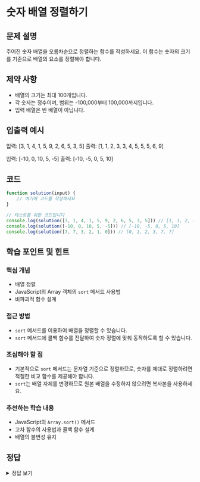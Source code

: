 # 숫자 배열 정렬하기

## 문제 설명
주어진 숫자 배열을 오름차순으로 정렬하는 함수를 작성하세요. 이 함수는 숫자의 크기를 기준으로 배열의 요소를 정렬해야 합니다.

## 제약 사항
- 배열의 크기는 최대 100개입니다.
- 각 숫자는 정수이며, 범위는 -100,000부터 100,000까지입니다.
- 입력 배열은 빈 배열이 아닙니다.

## 입출력 예시
입력: [3, 1, 4, 1, 5, 9, 2, 6, 5, 3, 5]
출력: [1, 1, 2, 3, 3, 4, 5, 5, 5, 6, 9]

입력: [-10, 0, 10, 5, -5]
출력: [-10, -5, 0, 5, 10]

## 코드
```javascript
function solution(input) {
    // 여기에 코드를 작성하세요
}

// 테스트를 위한 코드입니다
console.log(solution([3, 1, 4, 1, 5, 9, 2, 6, 5, 3, 5])) // [1, 1, 2, 3, 3, 4, 5, 5, 5, 6, 9]
console.log(solution([-10, 0, 10, 5, -5])) // [-10, -5, 0, 5, 10]
console.log(solution([7, 7, 3, 2, 1, 0])) // [0, 1, 2, 3, 7, 7]
```

## 학습 포인트 및 힌트
### 핵심 개념
- 배열 정렬
- JavaScript의 Array 객체의 `sort` 메서드 사용법
- 비파괴적 함수 설계

### 접근 방법
- `sort` 메서드를 이용하여 배열을 정렬할 수 있습니다.
- `sort` 메서드에 콜백 함수를 전달하여 숫자 정렬에 맞춰 동작하도록 할 수 있습니다.

### 조심해야 할 점
- 기본적으로 `sort` 메서드는 문자열 기준으로 정렬하므로, 숫자를 제대로 정렬하려면 적절한 비교 함수를 제공해야 합니다.
- `sort`는 배열 자체를 변경하므로 원본 배열을 수정하지 않으려면 복사본을 사용하세요.

### 추천하는 학습 내용
- JavaScript의 `Array.sort()` 메서드
- 고차 함수의 사용법과 콜백 함수 설계
- 배열의 불변성 유지

## 정답
<details>
<summary>정답 보기</summary>

### 해설
주어진 배열을 `sort` 메서드를 사용하여 간단하게 정렬할 수 있습니다. `sort` 메서드에 콜백 함수를 전달하여 숫자 크기에 따라 요소를 비교합니다.

### 코드
```javascript
function solution(input) {
    return input.slice().sort((a, b) => a - b);
}
```

### 시간 복잡도
- 최악의 경우 시간 복잡도는 O(n log n) 입니다.

### 공간 복잡도
- 입력 배열을 복사하여 사용하므로, 추가적으로 O(n)의 공간이 필요합니다.

### 최적화 팁
- 입력 배열의 크기가 매우 크지 않다면 기본 제공 `sort` 메서드를 사용하되, 원본 배열을 수정하지 않으려면 `slice`를 사용하여 배열의 복사본을 만드는 것이 좋습니다.
</details>
